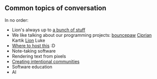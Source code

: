 ## Common topics of conversation

In no order:

* Lion's always up to [a bunch of stuff](lion-status.md)
* We like talking about our programming projects: [bouncepaw](bouncepaw/index.md) [Ciprian](ciprian/index.md) Kartik [Lion](lion-status-programming.md) Luke
* [Where to host this](hosting.md) :D
* Note-taking software
* Rendering text from pixels
* [Creating intentional communities](lion/intentional-communities.md)
* Software education
* AI
